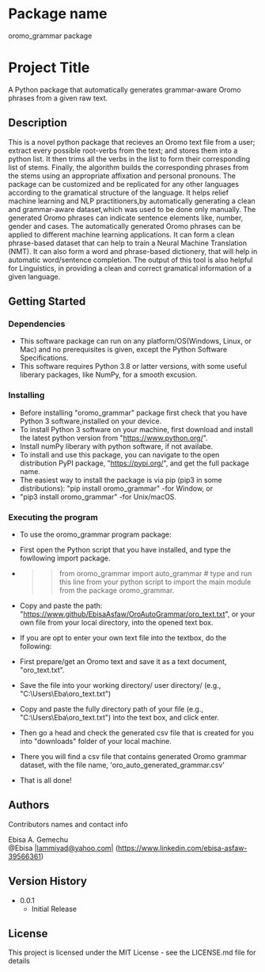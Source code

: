 
# Package name

oromo_grammar package

# Project Title

A Python package that automatically generates grammar-aware Oromo phrases from a given raw text.

## Description

This is a novel python package that recieves an Oromo text file from a user; extract every possible root-verbs from the text;
and stores them into a python list. It then trims all the verbs in the list to form their corresponding list of stems.
Finally, the algorithm builds the corresponding phrases from the stems using an appropriate affixation and personal pronouns. 
The package can be customized and be replicated for any other languages according to the gramatical structure of the language.
It helps relief machine learning and NLP practitioners,by automatically generating a clean and grammar-aware dataset,which was 
used to be done only manually. The generated Oromo phrases can indicate sentence elements like, number, gender and cases. The 
automatically generated Oromo phrases can be applied to different machine learning applications. It can form a clean phrase-based
dataset that can help to train a Neural Machine Translation (NMT). It can also form a word and phrase-based dictionery, that will
help in automatic word/sentence completion. The output of this tool is also helpful for Linguistics, in providing a clean and
correct gramatical information of a given language.
  
## Getting Started

### Dependencies

* This software package can run on any platform/OS(Windows, Linux, or Mac) and no prerequisites is given, except the Python Software Specifications.
* This software requires Python 3.8 or latter versions, with some useful liberary packages, like NumPy, for a smooth excusion.

### Installing

* Before installing "oromo_grammar" package first check that you have Python 3 software,installed on your device.
* To install Python 3 software on your machine, first download and install the latest python version from "https://www.python.org/".
* Install numPy liberary with python software, if not availabe.
* To install and use this package, you can navigate to the open distribution PyPI package, "https://pypi.org/", and get the full package name.
* The easiest way to install the package is via pip (pip3 in some distributions): "pip install oromo_grammar" -for Window, or
* "pip3 install oromo_grammar" -for Unix/macOS.

### Executing the program


* To use the oromo_grammar program package:

* First open the Python script that you have installed, and type the fowllowing import package.
* >> from oromo_grammar import auto_grammar # type and run this line from your python script to import the main module from the package oromo_grammar.
* Copy and paste the path: "https://www.github/EbisaAsfaw/OroAutoGrammar/oro_text.txt", or your own file from your local directory, into the opened text box.

* If you are opt to enter your own text file into the textbox, do the following:

* First prepare/get an Oromo text and save it as a text document, "oro_text.txt".
* Save the file into your working directory/ user directory/ (e.g., "C:\Users\Eba\oro_text.txt")
* Copy and paste the fully directory path of your file (e.g., "C:\Users\Eba\oro_text.txt") into the text box, and click enter.
* Then go a head and check the generated csv file that is created  for you into "downloads" folder of your local machine. 
* There you will find a csv file that contains generated Oromo grammar dataset, with the file name, 'oro_auto_generated_grammar.csv'
* That is all done!

## Authors

Contributors names and contact info

Ebisa A. Gemechu  
@Ebisa |lammiyad@yahoo.com| (https://www.linkedin.com/ebisa-asfaw-39566361)

## Version History

* 0.0.1
    * Initial Release

## License

This project is licensed under the MIT License - see the LICENSE.md file for details
